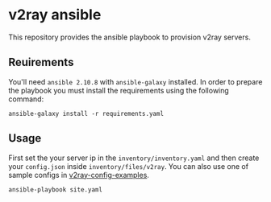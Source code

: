 # v2ray ansible
This repository provides the ansible playbook to provision v2ray servers.

## Reuirements
You'll need `ansible 2.10.8` with `ansible-galaxy` installed. In order to prepare the playbook you must install the requirements using the following command:
```shell
ansible-galaxy install -r requirements.yaml
``` 

## Usage

First set the your server ip in the `inventory/inventory.yaml` and then create your `config.json` inside `inventory/files/v2ray`. You can also use one of sample configs in [v2ray-config-examples](https://github.com/xesina/v2ray-config-examples).

```shell
ansible-playbook site.yaml
```
